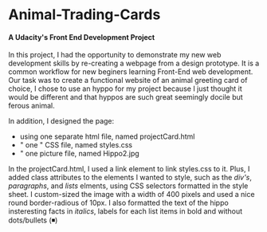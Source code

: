# Animal-Trading-Cards
#### A Udacity's Front End Development Project

In this project, I had the opportunity to demonstrate my new web development skills by re-creating a webpage from a design prototype.
It is a common workflow for new beginers learning Front-End web development. Our task was to create a functional website of an animal greeting card of choice, I chose 
to use an hyppo for my project because I just thought it would be different and that hyppos are such great seemingly docile but ferous animal. 

In addition, I designed the page:
* using one separate html file, named projectCard.html
*  "    one    "     CSS file, named styles.css
*  "    one picture file, named Hippo2.jpg

In the projectCard.html, I used a link element to link styles.css to it. Plus, I added class attributes to the elements I wanted to style, such as the _div's_, _paragraphs_, and _lists_ elments, using CSS selectors formatted in the style sheet. 
I custom-sized the image with a width of 400 pixels and used a nice round border-radious of 10px. 
I also formatted the text of the hippo insteresting facts in _italics_, labels for each list items in bold and without dots/bullets (◾)

